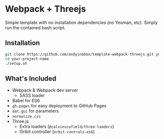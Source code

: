 # Webpack + Threejs

Simple template with no installation dependencies (no Yeoman, etc). Simply run the contained bash script.

## Installation

```bash
git clone https://github.com/andyinabox/template-webpack-threejs.git your-project-name
cd your-project-name
./setup.sh
```

## What's Included

 - Webpack & Webpack dev server
   - SASS loader
 - Babel for ES6
 - `gh-pages` for easy deployment to GitHub Pages
 - `dat.gui` for parameters
 - `normalize.css`
 - Three.js
   - Extra loaders (`@calvinscofield/three-loaders`)
   - Oribit controller (`orbit-controls-es6`)
